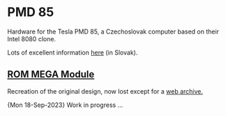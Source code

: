 # PMD 85
Hardware for the Tesla PMD 85, a Czechoslovak computer based on their Intel 8080 clone.<br>

Lots of excellent information [here](https://pmd85.borik.net/wiki/Intro) (in Slovak).<br>

## [ROM MEGA Module](ROM_MEGAmodul)
Recreation of the original design, now lost except for a [web archive.](https://web.archive.org/web/20170906110934/http://www.nostalcomp.cz/pmd_megamodul.php)

{Mon 18-Sep-2023}
Work in progress ...<br>
